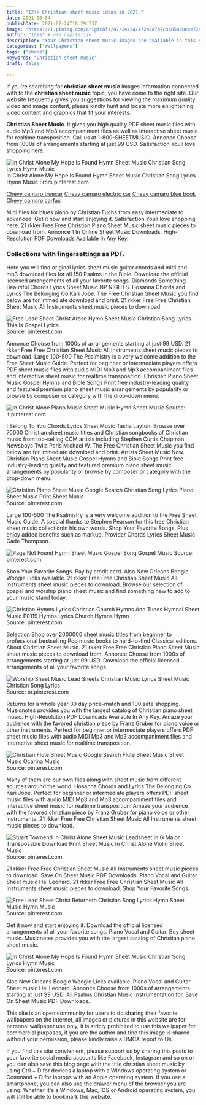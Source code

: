 ```yaml
---
title: "12++ Christian sheet music ideas in 2021 "
date: 2021-06-04
publishDate: 2021-07-24T18:29:53Z
image: "https://i.pinimg.com/originals/47/24/2a/47242a7b7c3685ad8ece7283845815bf.png"
author: "Ines" # use capitalize
description: "Your Christian sheet music images are available in this site. Christian sheet music are a topic that is being searched for and liked by netizens now. You can Download the Christian sheet music files here. Download all free vectors."
categories: ["Wallpapers"]
tags: ["phone"]
keywords: "Christian sheet music"
draft: false

---
```


If you're searching for **christian sheet music** images information connected with to the **christian sheet music** topic, you have come to the right  site.  Our website frequently  gives you  suggestions  for viewing  the maximum  quality video and image  content, please kindly hunt and locate more enlightening video content and graphics  that fit your interests.

**Christian Sheet Music**. It gives you high quality PDF sheet music files with audio Mp3 and Mp3 accompaniment files as well as interactive sheet music for realtime transposition. Call us at 1-800-SHEETMUSIC. Annonce Choose from 1000s of arrangements starting at just 99 USD. Satisfaction Youll love shopping here.

![In Christ Alone My Hope Is Found Hymn Sheet Music Christian Song Lyrics Hymn Music](https://i.pinimg.com/originals/47/24/2a/47242a7b7c3685ad8ece7283845815bf.png "In Christ Alone My Hope Is Found Hymn Sheet Music Christian Song Lyrics Hymn Music")
In Christ Alone My Hope Is Found Hymn Sheet Music Christian Song Lyrics Hymn Music From pinterest.com

[Chevy camaro truecar](/chevy-camaro-truecar/)
[Chevy camaro electric car](/chevy-camaro-electric-car/)
[Chevy camaro blue book](/chevy-camaro-blue-book/)
[Chevy camaro carfax](/chevy-camaro-carfax/)

Midi files for blues piano by Christian Fuchs from easy intermediate to advanced. Get it now and start enjoying it. Satisfaction Youll love shopping here. 21 rkker Free Free Christian Piano Sheet Music sheet music pieces to download from. Annonce 1 In Online Sheet Music Downloads. High-Resolution PDF Downloads Available In Any Key.

### Collections with fingersettings as PDF.

Here you will find original lyrics sheet music guitar chords and midi and mp3 download files for all 150 Psalms in the Bible. Download the official licensed arrangements of all your favorite songs. Diamonds Something Beautiful Chords Lyrics Sheet Music NP NIGHTS. Hosanna Chords and Lyrics The Belonging Co Kari Jobe. The Free Christian Sheet Music you find below are for immediate download and print. 21 rkker Free Free Christian Sheet Music All Instruments sheet music pieces to download.


![Free Lead Sheet Christ Arose Hymn Sheet Music Christian Song Lyrics This Is Gospel Lyrics](https://i.pinimg.com/originals/e4/20/e1/e420e148cdadf50c8b51a8532955542c.jpg "Free Lead Sheet Christ Arose Hymn Sheet Music Christian Song Lyrics This Is Gospel Lyrics")
Source: pinterest.com

Annonce Choose from 1000s of arrangements starting at just 99 USD. 21 rkker Free Free Christian Sheet Music All Instruments sheet music pieces to download. Large 100-500 The Psalmistry is a very welcome addition to the Free Sheet Music Guide. Perfect for beginner or intermediate players offers PDF sheet music files with audio MIDI Mp3 and Mp3 accompaniment files and interactive sheet music for realtime transposition. Christian Piano Sheet Music Gospel Hymns and Bible Songs Print free industry-leading quality and featured premium piano sheet music arrangements by popularity or browse by composer or category with the drop-down menu.

![In Christ Alone Piano Music Sheet Music Hymn Sheet Music](https://i.pinimg.com/originals/5c/11/fe/5c11fef3c23560d710fba0a97f7ed129.png "In Christ Alone Piano Music Sheet Music Hymn Sheet Music")
Source: it.pinterest.com

I Belong To You Chords Lyrics Sheet Music Tasha Layton. Browse over 70000 Christian sheet music titles and Christian songbooks of Christian music from top-selling CCM artists including Stephen Curtis Chapman Newsboys Twila Paris Michael W. The Free Christian Sheet Music you find below are for immediate download and print. Artists Sheet Music Now. Christian Piano Sheet Music Gospel Hymns and Bible Songs Print free industry-leading quality and featured premium piano sheet music arrangements by popularity or browse by composer or category with the drop-down menu.

![Christian Piano Sheet Music Google Search Christian Song Lyrics Piano Sheet Music Print Sheet Music](https://i.pinimg.com/originals/0f/31/b0/0f31b0ddbff5ecfbe5a47058e7251764.jpg "Christian Piano Sheet Music Google Search Christian Song Lyrics Piano Sheet Music Print Sheet Music")
Source: pinterest.com

Large 100-500 The Psalmistry is a very welcome addition to the Free Sheet Music Guide. A special thanks to Stephen Pearson for this free Christian sheet music collectionIn his own words. Shop Your Favorite Songs. Plus enjoy added benefits such as markup. Provider Chords Lyrics Sheet Music Cade Thompson.

![Page Not Found Hymn Sheet Music Gospel Song Gospel Music](https://i.pinimg.com/originals/ff/99/94/ff9994943ae3ae19608830bdec826b0c.jpg "Page Not Found Hymn Sheet Music Gospel Song Gospel Music")
Source: pinterest.com

Shop Your Favorite Songs. Pay by credit card. Also New Orleans Boogie Woogie Licks available. 21 rkker Free Free Christian Sheet Music All Instruments sheet music pieces to download. Browse our selection of gospel and worship piano sheet music and find something new to add to your music stand today.

![Christian Hymns Lyrics Christian Church Hymns And Tunes Hymnal Sheet Music P0119 Hymns Lyrics Church Hymns Hymn](https://i.pinimg.com/originals/2a/96/ab/2a96ab34ddf76f4bd324047061012fb0.png "Christian Hymns Lyrics Christian Church Hymns And Tunes Hymnal Sheet Music P0119 Hymns Lyrics Church Hymns Hymn")
Source: pinterest.com

Selection Shop over 2000000 sheet music titles from beginner to professional bestselling Pop music books to hard-to-find Classical editions. About Christian Sheet Music. 21 rkker Free Free Christian Piano Sheet Music sheet music pieces to download from. Annonce Choose from 1000s of arrangements starting at just 99 USD. Download the official licensed arrangements of all your favorite songs.

![Worship Sheet Music Lead Sheets Christian Music Lyrics Sheet Music Christian Song Lyrics](https://i.pinimg.com/originals/da/70/40/da7040f65ff99276b86eea5da1645ba7.png "Worship Sheet Music Lead Sheets Christian Music Lyrics Sheet Music Christian Song Lyrics")
Source: br.pinterest.com

Returns for a whole year 30 day price-match and 100 safe shopping. Musicnotes provides you with the largest catalog of Christian piano sheet music. High-Resolution PDF Downloads Available In Any Key. Amaze your audience with the favored christian piece by Franz Gruber for piano voice or other instruments. Perfect for beginner or intermediate players offers PDF sheet music files with audio MIDI Mp3 and Mp3 accompaniment files and interactive sheet music for realtime transposition.

![Christian Flute Sheet Music Google Search Flute Sheet Music Sheet Music Ocarina Music](https://i.pinimg.com/originals/0c/09/eb/0c09eb38b9dfab8a784aaf4019fe10e3.png "Christian Flute Sheet Music Google Search Flute Sheet Music Sheet Music Ocarina Music")
Source: pinterest.com

Many of them are our own files along with sheet music from different sources around the world. Hosanna Chords and Lyrics The Belonging Co Kari Jobe. Perfect for beginner or intermediate players offers PDF sheet music files with audio MIDI Mp3 and Mp3 accompaniment files and interactive sheet music for realtime transposition. Amaze your audience with the favored christian piece by Franz Gruber for piano voice or other instruments. 21 rkker Free Free Christian Sheet Music All Instruments sheet music pieces to download.

![Stuart Townend In Christ Alone Sheet Music Leadsheet In G Major Transposable Download Print Sheet Music In Christ Alone Violin Sheet Music](https://i.pinimg.com/originals/d8/f7/f2/d8f7f27813a2ca013036462a2cdad3cf.gif "Stuart Townend In Christ Alone Sheet Music Leadsheet In G Major Transposable Download Print Sheet Music In Christ Alone Violin Sheet Music")
Source: pinterest.com

21 rkker Free Free Christian Sheet Music All Instruments sheet music pieces to download. Save On Sheet Music PDF Downloads. Piano Vocal and Guitar Sheet music Hal Leonard. 21 rkker Free Free Christian Sheet Music All Instruments sheet music pieces to download. Shop Your Favorite Songs.

![Free Lead Sheet Christ Returneth Christian Song Lyrics Hymn Sheet Music Hymn Music](https://i.pinimg.com/originals/df/51/f3/df51f325857c4341b25abb1423642e07.jpg "Free Lead Sheet Christ Returneth Christian Song Lyrics Hymn Sheet Music Hymn Music")
Source: pinterest.com

Get it now and start enjoying it. Download the official licensed arrangements of all your favorite songs. Piano Vocal and Guitar. Buy sheet music. Musicnotes provides you with the largest catalog of Christian piano sheet music.

![In Christ Alone My Hope Is Found Hymn Sheet Music Christian Song Lyrics Hymn Music](https://i.pinimg.com/originals/47/24/2a/47242a7b7c3685ad8ece7283845815bf.png "In Christ Alone My Hope Is Found Hymn Sheet Music Christian Song Lyrics Hymn Music")
Source: pinterest.com

Also New Orleans Boogie Woogie Licks available. Piano Vocal and Guitar Sheet music Hal Leonard. Annonce Choose from 1000s of arrangements starting at just 99 USD. All Psalms Christian Music Instrumentation for. Save On Sheet Music PDF Downloads.

This site is an open community for users to do sharing their favorite wallpapers on the internet, all images or pictures in this website are for personal wallpaper use only, it is stricly prohibited to use this wallpaper for commercial purposes, if you are the author and find this image is shared without your permission, please kindly raise a DMCA report to Us.

If you find this site convienient, please support us by sharing this posts to your favorite social media accounts like Facebook, Instagram and so on or you can also save this blog page with the title christian sheet music by using Ctrl + D for devices a laptop with a Windows operating system or Command + D for laptops with an Apple operating system. If you use a smartphone, you can also use the drawer menu of the browser you are using. Whether it's a Windows, Mac, iOS or Android operating system, you will still be able to bookmark this website.
